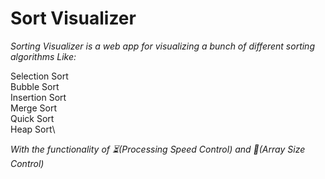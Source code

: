 # Sort Visualizer

_Sorting Visualizer is a web app for visualizing a bunch of different sorting algorithms Like:_

Selection Sort\
Bubble Sort\
Insertion Sort\
Merge Sort\
Quick Sort\
Heap Sort\

_With the functionality of ⏳(Processing Speed Control) and 📏(Array Size Control)_
